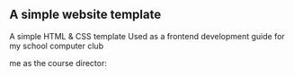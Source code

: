 ## A simple website template

A simple HTML & CSS template
Used as a frontend development guide for my school computer club

me as the course director:
